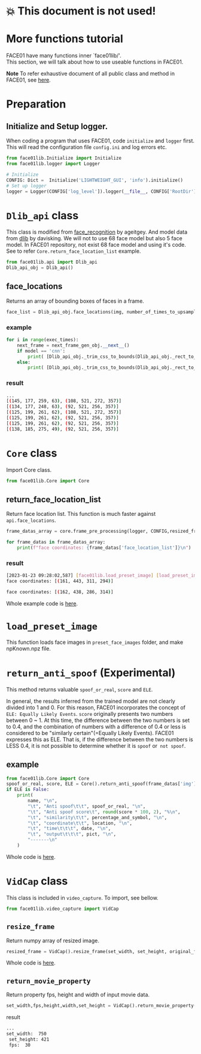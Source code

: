 # 💥 This document is not used!

# More functions tutorial
FACE01 have many functions inner `face01lib/'.  
This section, we will talk about how to use useable functions in FACE01.

**Note**
To refer exhaustive document of all public class and method in FACE01, see [here](https://ykesamaru.github.io/FACE01_SAMPLE/index.html).

# Preparation
## Initialize and Setup logger.
When coding a program that uses FACE01, code `initialize` and `logger` first.  
This will read the configuration file `config.ini` and log errors etc.  
```python
from face01lib.Initialize import Initialize
from face01lib.logger import Logger

# Initialize
CONFIG: Dict =  Initialize('LIGHTWEIGHT_GUI', 'info').initialize()
# Set up logger
logger = Logger(CONFIG['log_level']).logger(__file__, CONFIG['RootDir'])
```

# `Dlib_api` class
This class is modified from [face_recognition](https://github.com/ageitgey/face_recognition) by ageitgey. And model data from [dlib](https://github.com/davisking/dlib) by davisking. We will not to use 68 face model but also 5 face model. In FACE01 repository, not exist 68 face model and using it's code.
See to refer `Core.return_face_location_list` example.
```python
from face01lib.api import Dlib_api
Dlib_api_obj = Dlib_api()
```
## face_locations
Returns an array of bounding boxes of faces in a frame.
```python
face_list = Dlib_api_obj.face_locations(img, number_of_times_to_upsample, model)
``` 
### example
```python
for i in range(exec_times):
    next_frame = next_frame_gen_obj.__next__()
    if model == 'cnn':
        print( [Dlib_api_obj._trim_css_to_bounds(Dlib_api_obj._rect_to_css(face.rect), next_frame.shape) for face in Dlib_api_obj._raw_face_locations(next_frame, number_of_times_to_upsample, model)])
    else:
        print( [Dlib_api_obj._trim_css_to_bounds(Dlib_api_obj._rect_to_css(face), next_frame.shape) for face in Dlib_api_obj._raw_face_locations(next_frame, number_of_times_to_upsample, model)])
```
### result
```bash
...
[(145, 177, 259, 63), (108, 521, 272, 357)]
[(134, 177, 248, 63), (92, 521, 256, 357)]
[(125, 199, 261, 62), (108, 521, 272, 357)]
[(125, 199, 261, 62), (92, 521, 256, 357)]
[(125, 199, 261, 62), (92, 521, 256, 357)]
[(138, 185, 275, 49), (92, 521, 256, 357)]
```

# `Core` class
Import Core class.
```python
from face01lib.Core import Core
```
## return_face_location_list
Return face location list. This function is much faster against `api.face_locations`.
```python
frame_datas_array = core.frame_pre_processing(logger, CONFIG,resized_frame)

for frame_datas in frame_datas_array:
    print(f"face coordinates: {frame_datas['face_location_list']}\n")
```
### result
```bash
[2023-01-23 09:28:02,587] [face01lib.load_preset_image] [load_preset_image.py] [INFO] Loading npKnown.npz
face coordinates: [(161, 443, 311, 294)]

face coordinates: [(162, 438, 286, 314)]
```
Whole example code is [here](../example/face_coordinates.py).

# `load_preset_image`
This function loads face images in `preset_face_images` folder, and make npKnown.npz file.


# `return_anti_spoof` (Experimental)
This method returns valuable `spoof_or_real`, `score` and `ELE`.

In general, the results inferred from the trained model are not clearly divided into 1 and 0. For this reason, FACE01 incorporates the concept of `ELE: Equally Likely Events`. `score` originally presents two numbers between 0 ~ 1. At this time, the difference between the two numbers is set to 0.4, and the combination of numbers with a difference of 0.4 or less is considered to be "similarly certain"(=Equally Likely Events). FACE01 expresses this as ELE. That is, if the difference between the two numbers is LESS 0.4, it is not possible to determine whether it is `spoof` or` not spoof`.
## example
```python
from face01lib.Core import Core
spoof_or_real, score, ELE = Core().return_anti_spoof(frame_datas['img'], person_data["location"])
if ELE is False:
    print(
        name, "\n",
        "\t", "Anti spoof\t\t", spoof_or_real, "\n",
        "\t", "Anti spoof score\t", round(score * 100, 2), "%\n",
        "\t", "similarity\t\t", percentage_and_symbol, "\n",
        "\t", "coordinate\t\t", location, "\n",
        "\t", "time\t\t\t", date, "\n",
        "\t", "output\t\t\t", pict, "\n",
        "-------\n"
    )
```
Whole code is [here](../CALL_FACE01.py).

# `VidCap` class
This class is included in `video_capture`.
To import, see bellow.
```python
from face01lib.video_capture import VidCap
```

## `resize_frame`
Return numpy array of resized image.
```python
resized_frame = VidCap().resize_frame(set_width, set_height, original_frame)
```
Whole code is [here](../example/resize_frame.py).

## `return_movie_property`
Return property fps, height and width of input movie data.
```python
set_width,fps,height,width,set_height = VidCap().return_movie_property(set_width, vcap)
```
result
```bash
...
set_width:  750 
 set_height: 421 
 fps:  30 
```